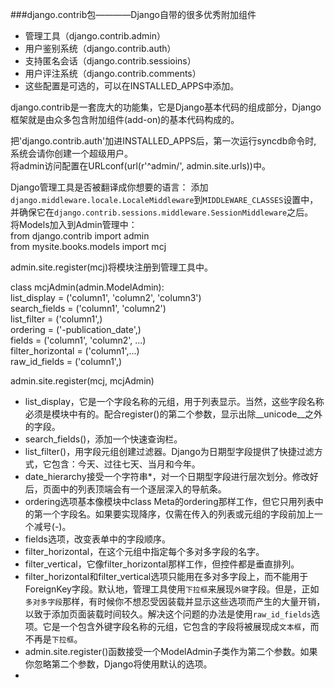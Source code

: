 ###django.contrib包————Django自带的很多优秀附加组件
- 管理工具（django.contrib.admin）
- 用户鉴别系统（django.contrib.auth）
- 支持匿名会话（django.contrib.sessioins）
- 用户评注系统（django.contrib.comments）
- 这些配置是可选的，可以在INSTALLED_APPS中添加。

django.contrib是一套庞大的功能集，它是Django基本代码的组成部分，Django框架就是由众多包含附加组件(add-on)的基本代码构成的。


把'django.contrib.auth'加进INSTALLED_APPS后，第一次运行syncdb命令时, 系统会请你创建一个超级用户。  
将admin访问配置在URLconf(url(r'^admin/', admin.site.urls))中。  

Django管理工具是否被翻译成你想要的语言：
添加`django.middleware.locale.LocaleMiddleware`到`MIDDLEWARE_CLASSES`设置中，并确保它在`django.contrib.sessions.middleware.SessionMiddleware`之后。  
将Models加入到Admin管理中：  
from django.contrib import admin  
from mysite.books.models import mcj  

admin.site.register(mcj)将模块注册到管理工具中。  

class mcjAdmin(admin.ModelAdmin):  
    list_display = ('column1', 'column2', 'column3')  
    search_fields = ('column1', 'column2')  
    list_filter = ('column1',)  
    ordering = ('-publication_date',)  
    fields = ('column1', 'column2', ...)  
    filter_horizontal = ('column1',...)  
    raw_id_fields = ('column1',)  

admin.site.register(mcj, mcjAdmin)  

- list_display，它是一个字段名称的元组，用于列表显示。当然，这些字段名称必须是模块中有的。配合register()的第二个参数，显示出除__unicode__之外的字段。
- search_fields()，添加一个快速查询栏。
- list_filter()，用字段元组创建过滤器。Django为日期型字段提供了快捷过滤方式，它包含：今天、过往七天、当月和今年。
- date_hierarchy接受一个字符串*，对一个日期型字段进行层次划分。修改好后，页面中的列表顶端会有一个逐层深入的导航条。
- ordering选项基本像模块中class Meta的ordering那样工作，但它只用列表中的第一个字段名。如果要实现降序，仅需在传入的列表或元组的字段前加上一个减号(-)。
- fields选项，改变表单中的字段顺序。  
- filter_horizontal，在这个元组中指定每个多对多字段的名字。
- filter_vertical，它像filter_horizontal那样工作，但控件都是垂直排列。
- filter_horizontal和filter_vertical选项只能用在多对多字段上，而不能用于ForeignKey字段。默认地，管理工具使用`下拉框`来展现`外键`字段。但是，正如`多对多字段`那样，有时候你不想忍受因装载并显示这些选项而产生的大量开销，以致于添加页面装载时间较久。解决这个问题的办法是使用`raw_id_fields`选项。它是一个包含外键字段名称的元组，它包含的字段将被展现成`文本框`，而不再是`下拉框`。
- admin.site.register()函数接受一个ModelAdmin子类作为第二个参数。如果你忽略第二个参数，Django将使用默认的选项。
-   

